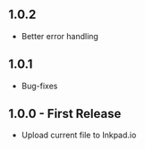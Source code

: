 ## 1.0.2
* Better error handling

## 1.0.1
* Bug-fixes

## 1.0.0 - First Release
* Upload current file to Inkpad.io
